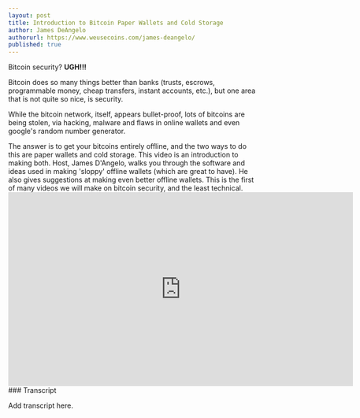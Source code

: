```yaml
---
layout: post
title: Introduction to Bitcoin Paper Wallets and Cold Storage
author: James DeAngelo
authorurl: https://www.weusecoins.com/james-deangelo/
published: true
---
```


<p>Bitcoin security? <b>UGH!!!</b>
<p>Bitcoin does so many things better than banks (trusts, escrows, programmable money, cheap transfers, instant accounts, etc.), but one area that is not quite so nice, is security.
<p>While the bitcoin network, itself, appears bullet-proof, lots of bitcoins are being stolen, via hacking, malware and flaws in online wallets and even google's random number generator.
<p>The answer is to get your bitcoins entirely offline, and the two ways to do this are paper wallets and cold storage. This video is an introduction to making both. Host, James D'Angelo, walks you through the software and ideas used in making 'sloppy' offline wallets (which are great to have). He also gives suggestions at making even better offline wallets. This is the first of many videos we will make on bitcoin security, and the least technical.
<iframe width="700" height="394" src="https://www.youtube.com/embed/I1uefzJJ6nM" frameborder="0" allowfullscreen></iframe>
### Transcript
<p>Add transcript here.